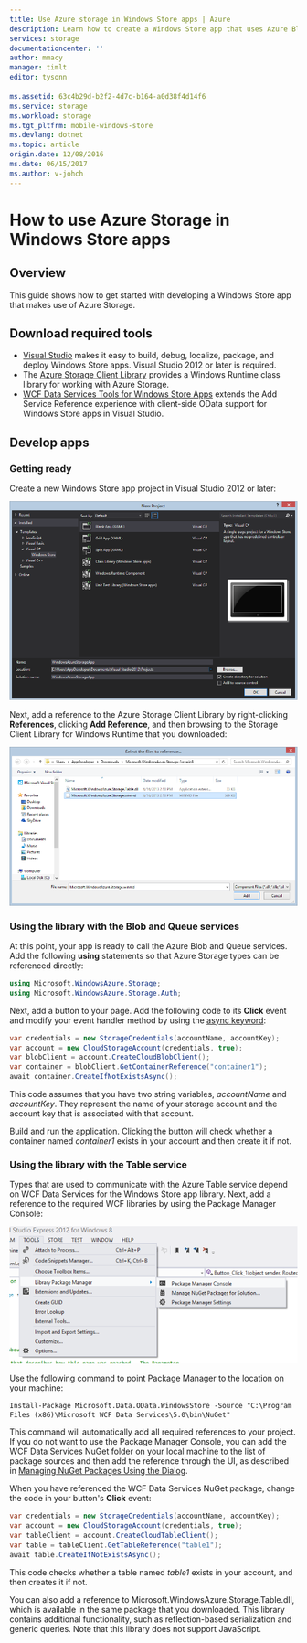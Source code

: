 ```yaml
---
title: Use Azure storage in Windows Store apps | Azure
description: Learn how to create a Windows Store app that uses Azure Blob, Queue, Table, or File storage.
services: storage
documentationcenter: ''
author: mmacy
manager: timlt
editor: tysonn

ms.assetid: 63c4b29d-b2f2-4d7c-b164-a0d38f4d14f6
ms.service: storage
ms.workload: storage
ms.tgt_pltfrm: mobile-windows-store
ms.devlang: dotnet
ms.topic: article
origin.date: 12/08/2016
ms.date: 06/15/2017
ms.author: v-johch
---
```


# How to use Azure Storage in Windows Store apps
## Overview
This guide shows how to get started with developing a Windows Store app that makes use of Azure Storage.

## Download required tools
- [Visual Studio](https://www.visualstudio.com/zh-cn/visual-studio-homepage-vs.aspx) makes it easy to build, debug, localize, package, and deploy Windows Store apps. Visual Studio 2012 or later is required.
- The [Azure Storage Client Library](https://www.nuget.org/packages/WindowsAzure.Storage) provides a Windows Runtime class library for working with Azure Storage.
- [WCF Data Services Tools for Windows Store Apps](http://www.microsoft.com/download/details.aspx?id=30714) extends the Add Service Reference experience with client-side OData support for Windows Store apps in Visual Studio.

## Develop apps
### Getting ready
Create a new Windows Store app project in Visual Studio 2012 or later:

![store-apps-storage-vs-project][store-apps-storage-vs-project]

Next, add a reference to the Azure Storage Client Library by right-clicking **References**, clicking **Add Reference**, and then browsing to the Storage Client Library for Windows Runtime that you downloaded:

![store-apps-storage-choose-library][store-apps-storage-choose-library]

### Using the library with the Blob and Queue services
At this point, your app is ready to call the Azure Blob and Queue services. Add the following **using** statements so that Azure Storage types can be referenced directly:

```csharp
using Microsoft.WindowsAzure.Storage;
using Microsoft.WindowsAzure.Storage.Auth;
```

Next, add a button to your page. Add the following code to its **Click** event and modify your event handler method by using the [async keyword](http://msdn.microsoft.com/zh-cn/library/vstudio/hh156513.aspx):

```csharp
var credentials = new StorageCredentials(accountName, accountKey);
var account = new CloudStorageAccount(credentials, true);
var blobClient = account.CreateCloudBlobClient();
var container = blobClient.GetContainerReference("container1");
await container.CreateIfNotExistsAsync();
```

This code assumes that you have two string variables, *accountName* and *accountKey*. They represent the name of your storage account and the account key that is associated with that account.

Build and run the application. Clicking the button will check whether a container named *container1* exists in your account and then create it if not.

### Using the library with the Table service
Types that are used to communicate with the Azure Table service depend on WCF Data Services for the Windows Store app library. Next, add a reference to the required WCF libraries by using the Package Manager Console:

![store-apps-storage-package-manager][store-apps-storage-package-manager]

Use the following command to point Package Manager to the location on your machine:

```
Install-Package Microsoft.Data.OData.WindowsStore -Source "C:\Program Files (x86)\Microsoft WCF Data Services\5.0\bin\NuGet"
```

This command will automatically add all required references to your project. If you do not want to use the Package Manager Console, you can add the WCF Data Services NuGet folder on your local machine to the list of package sources and then add the reference through the UI, as described in [Managing NuGet Packages Using the Dialog](http://docs.nuget.org/docs/start-here/Managing-NuGet-Packages-Using-The-Dialog).

When you have referenced the WCF Data Services NuGet package, change the code in your button's **Click** event:

```csharp
var credentials = new StorageCredentials(accountName, accountKey);
var account = new CloudStorageAccount(credentials, true);
var tableClient = account.CreateCloudTableClient();
var table = tableClient.GetTableReference("table1");
await table.CreateIfNotExistsAsync();
```

This code checks whether a table named *table1* exists in your account, and then creates it if not.

You can also add a reference to Microsoft.WindowsAzure.Storage.Table.dll, which is available in the same package that you downloaded. This library contains additional functionality, such as reflection-based serialization and generic queries. Note that this library does not support JavaScript.

[store-apps-storage-vs-project]: ./media/storage-use-store-apps/store-apps-storage-vs-project.png
[store-apps-storage-choose-library]: ./media/storage-use-store-apps/store-apps-storage-choose-library.png
[store-apps-storage-package-manager]: ./media/storage-use-store-apps/store-apps-storage-package-manager.png